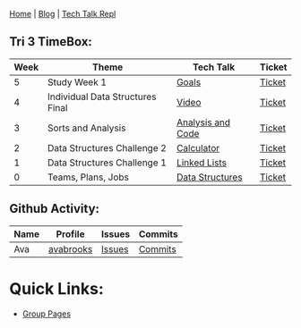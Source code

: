 [Home](https://avabrooks.github.io/avarepository/) | [Blog](https://avabrooks.github.io/avarepository/blog) | [Tech Talk Repl](https://replit.com/@avabrooks/Tri-3-TT#README.md)


## Tri 3 TimeBox: 

| Week | Theme | Tech Talk | Ticket | 
| ------ | ----- | ----- | ---- |
| 5| Study Week 1| [Goals](https://avabrooks.github.io/avarepository/goals) | [Ticket](https://github.com/avabrooks/swagketo/issues/4)
| 4| Individual Data Structures Final| [Video]() | [Ticket](https://github.com/avabrooks/avarepository/issues/7)
| 3| Sorts and Analysis| [Analysis and Code](https://avabrooks.github.io/avarepository/TTW3) | [Ticket](https://github.com/avabrooks/avarepository/issues/4)
| 2| Data Structures Challenge 2 | [Calculator](https://avabrooks.github.io/avarepository/TTW2) | [Ticket](https://github.com/avabrooks/avarepository/issues/3)
| 1| Data Structures Challenge 1 | [Linked Lists](https://avabrooks.github.io/avarepository/TTW1) | [Ticket](https://github.com/avabrooks/avarepository/issues/2)
| 0| Teams, Plans, Jobs | [Data Structures](https://avabrooks.github.io/avarepository/TTW0) | [Ticket](https://github.com/avabrooks/avarepository/issues/1)


## Github Activity:

| Name | Profile | Issues | Commits | 
| ------ | ----- | ----- | ---- |
| Ava| [avabrooks](https://github.com/avabrooks) | [Issues](https://github.com/avabrooks/swagketo/issues/assigned/avabrooks) | [Commits](https://github.com/avabrooks/swagketo/commits?author=avabrooks)


# Quick Links:
 - [Group Pages](https://avabrooks.github.io/swagketo/)








